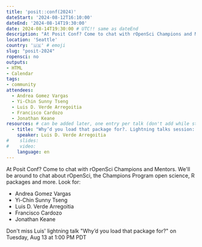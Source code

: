 ```yaml
---
title: 'posit::conf(2024)'
dateStart: '2024-08-12T16:10:00'
dateEnd: '2024-08-14T19:30:00'
date: 2024-08-14T19:30:00 # UTC!! same as dateEnd
description: "At Posit Conf? Come to chat with rOpenSci Champions and Mentors"
location: 'Seattle'
country: '🇺🇸' # emoji
slug: "posit-2024"
ropensci: no
outputs: 
- HTML
- Calendar 
tags: 
- community
attendees:
  - Andrea Gomez Vargas
  - Yi-Chin Sunny Tseng
  - Luis D. Verde Arregoitia
  - Francisco Cardozo
  - Jonathan Keane
resources: # can be added later, one entry per talk (don't add while still empty, add once there are resources)
  - title: "Why’d you load that package for?. Lightning talks session: Tuesday, Aug 13 1:00 PM PDT"
    speaker: Luis D. Verde Arregoitia
#    slides: 
#    video: 
    language: en
---
```


At Posit Conf? Come to chat with rOpenSci Champions and Mentors. We'll be around to chat about rOpenSci, the Champions Program open science, R packages and more.  Look for:

  - Andrea Gomez Vargas
  - Yi-Chin Sunny Tseng
  - Luis D. Verde Arregoitia
  - Francisco Cardozo
  - Jonathan Keane

Don't miss Luis' lightning talk "Why’d you load that package for?" on Tuesday, Aug 13 at 1:00 PM PDT


